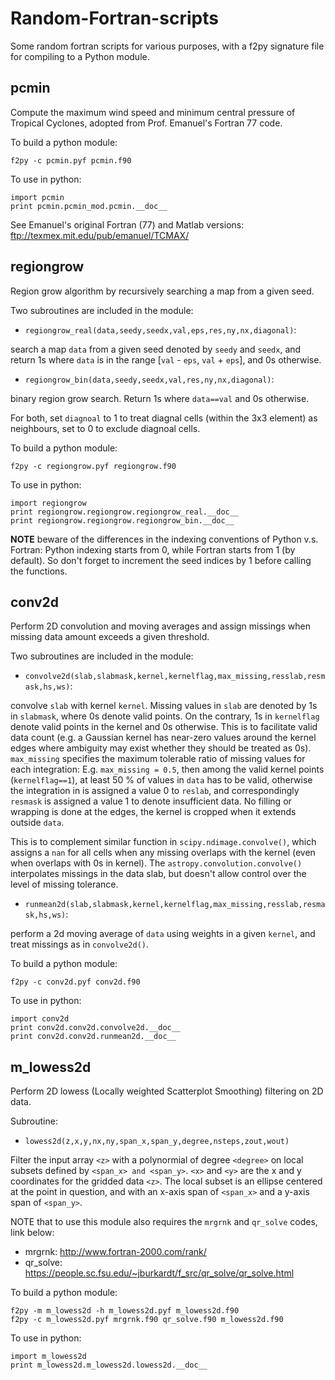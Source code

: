 # Random-Fortran-scripts

Some random fortran scripts for various purposes, with a f2py signature file for compiling to a Python module.

## pcmin

Compute the maximum wind speed and minimum central pressure of Tropical Cyclones, adopted from Prof. Emanuel's Fortran 77 code.

To build a python module:
```
f2py -c pcmin.pyf pcmin.f90
```
To use in python:

```
import pcmin
print pcmin.pcmin_mod.pcmin.__doc__
```

See Emanuel's original Fortran (77) and Matlab versions: ftp://texmex.mit.edu/pub/emanuel/TCMAX/


## regiongrow

Region grow algorithm by recursively searching a map from a given seed.

Two subroutines are included in the module:

- `regiongrow_real(data,seedy,seedx,val,eps,res,ny,nx,diagonal)`:

search a map `data` from a given seed denoted by `seedy` and `seedx`, and return 1s where `data` is in the range [`val` - `eps`, `val` + `eps`], and 0s otherwise.

- `regiongrow_bin(data,seedy,seedx,val,res,ny,nx,diagonal)`:

binary region grow search. Return 1s where `data==val` and 0s otherwise.

For both, set `diagnoal` to 1 to treat diagnal cells (within the 3x3 element) as neighbours, set to 0 to exclude diagnoal cells.


To build a python module:
```
f2py -c regiongrow.pyf regiongrow.f90
```
To use in python:

```
import regiongrow
print regiongrow.regiongrow.regiongrow_real.__doc__
print regiongrow.regiongrow.regiongrow_bin.__doc__
```
**NOTE** beware of the differences in the indexing conventions of Python v.s. Fortran: Python indexing starts from 0, while Fortran starts from 1 (by default). So don't forget to increment the seed indices by 1 before calling the functions.


## conv2d

Perform 2D convolution and moving averages and assign missings when missing data amount exceeds a given threshold.

Two subroutines are included in the module:

- `convolve2d(slab,slabmask,kernel,kernelflag,max_missing,resslab,resmask,hs,ws)`:

convolve `slab` with kernel `kernel`. Missing values in `slab` are denoted by 1s in `slabmask`, where 0s denote valid points. On the contrary, 1s in `kernelflag` denote valid points in the kernel and 0s otherwise. This is to facilitate valid data count (e.g. a Gaussian kernel has near-zero values around the kernel edges where ambiguity may exist whether they should be treated as 0s). `max_missing` specifies the maximum tolerable ratio of missing values for each integration: E.g. `max_missing = 0.5`, then among the valid kernel points (`kernelflag==1`), at least 50 % of values in `data` has to be valid, otherwise the integration in is assigned a value 0 to `reslab`, and correspondingly `resmask` is assigned a value 1 to denote insufficient data. No filling or wrapping is done at the edges, the kernel is cropped when it extends outside `data`.

This is to complement similar function in `scipy.ndimage.convolve()`, which assigns a `nan` for all cells when any missing overlaps with the kernel (even when overlaps with 0s in kernel). The `astropy.convolution.convolve()` interpolates missings in the data slab, but doesn't allow control over the level of missing tolerance.

- `runmean2d(slab,slabmask,kernel,kernelflag,max_missing,resslab,resmask,hs,ws)`:

perform a 2d moving average of `data` using weights in a given `kernel`, and treat missings as in `convolve2d()`.

To build a python module:
```
f2py -c conv2d.pyf conv2d.f90
```
To use in python:

```
import conv2d
print conv2d.conv2d.convolve2d.__doc__
print conv2d.conv2d.runmean2d.__doc__
```

## m_lowess2d

Perform 2D lowess (Locally weighted Scatterplot Smoothing) filtering on 2D data.

Subroutine:

- `lowess2d(z,x,y,nx,ny,span_x,span_y,degree,nsteps,zout,wout)`

Filter the input array `<z>` with a polynormial of degree `<degree>` on local subsets defined by `<span_x> and <span_y>`.
`<x>` and `<y>` are the x and y coordinates for the gridded data `<z>`.
The local subset is an ellipse centered at the point in question, and with an x-axis span of `<span_x>` and a y-axis span of `<span_y>`.

NOTE that to use this module also requires the `mrgrnk` and `qr_solve` codes, link below:
- mrgrnk: http://www.fortran-2000.com/rank/
- qr_solve: https://people.sc.fsu.edu/~jburkardt/f_src/qr_solve/qr_solve.html

To build a python module:
```
f2py -m m_lowess2d -h m_lowess2d.pyf m_lowess2d.f90
f2py -c m_lowess2d.pyf mrgrnk.f90 qr_solve.f90 m_lowess2d.f90
```

To use in python:
```
import m_lowess2d
print m_lowess2d.m_lowess2d.lowess2d.__doc__
```





